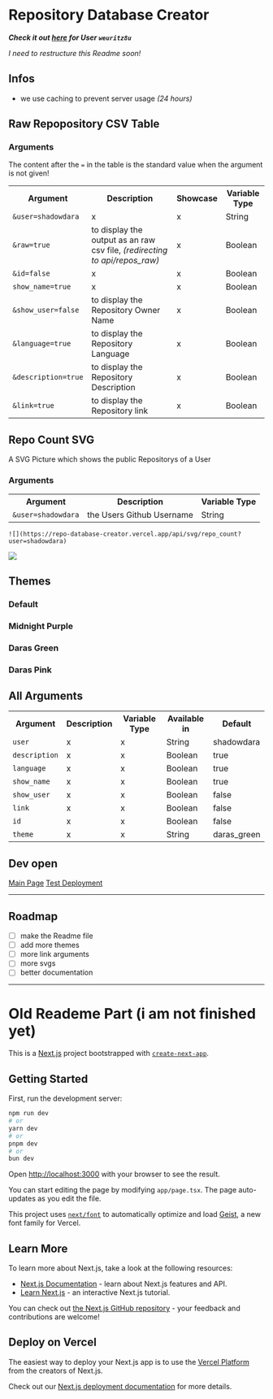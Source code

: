<!-- written by Shadowdara -->

<!--

Max Table:
/api/repos?id=true&user=shadowdara&raw=true&show_user=true&language=true&description=true&link=true

-->

# Repository Database Creator

***Check it out [here](https://repo-database-creator.vercel.app/api/repos?user=weuritz8u&raw=false) for User `weuritz8u`***

*I need to restructure this Readme soon!*

## Infos

- we use caching to prevent server usage *(24 hours)*

## Raw Repopository CSV Table

### Arguments

The content after the `=` in the table is the standard
value when the argument is not given!

<table>
    <tr>
        <th>Argument</th>
        <th>Description</th>
        <th>Showcase</th>
        <th>Variable Type</th>
    </tr>
    <tr>
        <td><code>&user=shadowdara</code></td>
        <td>x</td>
        <td>x</td>
        <td>String</td>
    </tr>
    <tr>
        <td><code>&raw=true</code></td>
        <td>to display the output as an raw csv file, <i>(redirecting to api/repos_raw)</i></td>
        <td>x</td>
        <td>Boolean</td>
    </tr>
    <tr>
        <td><code>&id=false</code></td>
        <td>x</td>
        <td>x</td>
        <td>Boolean</td>
    </tr>
    <tr>
        <td><code>show_name=true</code></td>
        <td>x</td>
        <td>x</td>
        <td>Boolean</td>
    </tr>
    <tr>
        <td><code>&show_user=false</code></td>
        <td>to display the Repository Owner Name</td>
        <td>x</td>
        <td>Boolean</td>
    </tr>
    <tr>
        <td><code>&language=true</code></td>
        <td>to display the Repository Language</td>
        <td>x</td>
        <td>Boolean</td>
    </tr>
    <tr>
        <td><code>&description=true</code></td>
        <td>to display the Repository Description</td>
        <td>x</td>
        <td>Boolean</td>
    </tr>
    <tr>
        <td><code>&link=true</code></td>
        <td>to display the Repository link</td>
        <td>x</td>
        <td>Boolean</td>
    </tr>
</table>


## Repo Count SVG

A SVG Picture which shows the public Repositorys of a User

### Arguments

<table>
    <tr>
        <th>Argument</th>
        <th>Description</th>
        <th>Variable Type</th>
    </tr>
    <tr>
        <td><code>&user=shadowdara</code></td>
        <td>the Users Github Username</td>
        <td>String</td>
    </tr>
</table>

```
![](https://repo-database-creator.vercel.app/api/svg/repo_count?user=shadowdara)
```

![](https://repo-database-creator.vercel.app/api/svg/repo_count?user=shadowdara)


## Themes

### Default

### Midnight Purple

### Daras Green

### Daras Pink

## All Arguments

<table>
<tr>
        <th>Argument</th>
        <th>Description</th>
        <th>Variable Type</th>
        <th>Available in</th>
        <th>Default</th>
    </tr>
    <tr>
        <td><code>user</code></td>
        <td>x</td>
        <td>x</td>
        <td>String</td>
        <td>shadowdara</td>
    </tr>
    <tr>
        <td><code>description</code></td>
        <td>x</td>
        <td>x</td>
        <td>Boolean</td>
        <td>true</td>
    </tr>
    <tr>
        <td><code>language</code></td>
        <td>x</td>
        <td>x</td>
        <td>Boolean</td>
        <td>true</td>
    </tr>
    <tr>
        <td><code>show_name</code></td>
        <td>x</td>
        <td>x</td>
        <td>Boolean</td>
        <td>true</td>
    </tr>
    <tr>
        <td><code>show_user</code></td>
        <td>x</td>
        <td>x</td>
        <td>Boolean</td>
        <td>false</td>
    </tr>
    <tr>
        <td><code>link</code></td>
        <td>x</td>
        <td>x</td>
        <td>Boolean</td>
        <td>false</td>
    </tr>
    <tr>
        <td><code>id</code></td>
        <td>x</td>
        <td>x</td>
        <td>Boolean</td>
        <td>false</td>
    </tr>
    <tr>
        <td><code>theme</code></td>
        <td>x</td>
        <td>x</td>
        <td>String</td>
        <td>daras_green</td>
    </tr>
</table>

## Dev open

<a href="https://repo-database-creator.vercel.app/api/repos_raw">Main Page</a>
<a href="https://repo-database-creator-git-test-deployment-shadowdaras-projects.vercel.app/api/repos_raw">Test Deployment</a>

---

## Roadmap

- [ ] make the Readme file
- [ ] add more themes
- [ ] more link arguments
- [ ] more svgs
- [ ] better documentation

---

# Old Reademe Part (i am not finished yet)

This is a [Next.js](https://nextjs.org) project bootstrapped with [`create-next-app`](https://nextjs.org/docs/app/api-reference/cli/create-next-app).

## Getting Started

First, run the development server:

```bash
npm run dev
# or
yarn dev
# or
pnpm dev
# or
bun dev
```

Open [http://localhost:3000](http://localhost:3000) with your browser to see the result.

You can start editing the page by modifying `app/page.tsx`. The page auto-updates as you edit the file.

This project uses [`next/font`](https://nextjs.org/docs/app/building-your-application/optimizing/fonts) to automatically optimize and load [Geist](https://vercel.com/font), a new font family for Vercel.

## Learn More

To learn more about Next.js, take a look at the following resources:

- [Next.js Documentation](https://nextjs.org/docs) - learn about Next.js features and API.
- [Learn Next.js](https://nextjs.org/learn) - an interactive Next.js tutorial.

You can check out [the Next.js GitHub repository](https://github.com/vercel/next.js) - your feedback and contributions are welcome!

## Deploy on Vercel

The easiest way to deploy your Next.js app is to use the [Vercel Platform](https://vercel.com/new?utm_medium=default-template&filter=next.js&utm_source=create-next-app&utm_campaign=create-next-app-readme) from the creators of Next.js.

Check out our [Next.js deployment documentation](https://nextjs.org/docs/app/building-your-application/deploying) for more details.
